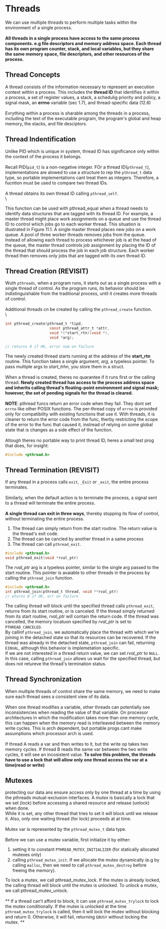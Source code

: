 # Threads

We can use multiple *threads* to perform multiple tasks within the environment of a single process. \
\
**All threads in a single process have access to the same process components. e.g file descriptors and memory address space.
Each thread has its own program counter, stack, and local variables, but they share the same memory space, file descriptors, and other resources of the process.**

## Thread Concepts

A thread consists of the information necessary to represent an execution context within a process. This includes the **thread ID** that identifies it within a process, a set of register values, a stack, a schedulig priority and policy, a signal mask, an **errno** variable (sec 1.7), and thread-specific data (12.6)\
\
Evrything within a process is sharable among the threads in a process, including the text of the executable program, the program's global and heap memory, the stacks, and file desciptors.

## Thread Indentification

Unlike PID which is unique in system, thread ID has significance only within the context of the process it belongs. \
\
Recall PID(`pid_t`) is a non-negative integer. FOr a thread ID(`pthread_t`), implementations are alowed to use a structure to rep the `pthread_t` data type, so portable implementations cant treat them as integers. Therefore, a fucntion must be used to compare two thread IDs. \
\
A thread obtains its own thread ID calling `pthread_self`. \
\

This function can be used with pthread_equal when a thread needs to identify data structures that are tagged with its thread ID. For example, a master thread might place work assignments on a queue and use the thread ID to control which jobs go to each worker thread. This situation is illustrated in Figure 11.1. A single master thread places new jobs on a work queue. A pool of three worker threads removes jobs from the queue. Instead of allowing each thread to process whichever job is at the head of the queue, the master thread controls job assignment by placing the ID of the thread that should process the job in each job structure. Each worker thread then removes only jobs that are tagged with its own thread ID. 

## Thread Creation (REVISIT)

Wuth `pthreads`, when a program runs, it starts out as a single process with a single thread of control. As the program runs, its behavior should be indistinguishable from the traditional process, until it creates more threads of control. \
\
Additional threads cn be created by calling the `pthread_create` function. \
\

```c
int pthread_create(pthread_t *tipd,
                    const pthread_attr_t *attr,
                    void *(*start_rtn)(void *),
                    void *arg);

// returns 0 if OK, error num on failure
```
The newly created thread starts running at the address of the **start_rtn** routine. This function takes a single argument, *arg*, a typeless pointer. To pass multiple args to *start_trhn*, you store them in a struct. \
\
When a thread is created, theres no quarantee if it runs first or the calling thread. **Newly created thread has access to the process address space and inherits calling thread's floating-point environment and signal mask; however, the set of pending signals for the thread is cleared.** \
\
**NOTE**: pthread funcs return an error code when they fail. They dont set `errno` like other POSIX functions. The per-thread copy of `errno` is provided only for compatibility with existing functions that use it. With threads, it is cleaner to return the error code from the func, therby restricting the scope of the error to the func that caused it, instread of relying on some global state that is changes as a side effect of the function. \
\
Altough theres no portable way to print thread ID, heres a small test prog that does, for insight:
```c
#include <pthread.h>
```

## Thread Termination (REVISIT)

If any thread in a process calls `exit`, `_Exit` or `_exit`, the entire process terminates. \
\
Similarly, when the default action is to terminate the process, a signal sent to a thread will terminate the entire process. \
\
**A single thread can exit in three ways**, thereby stopping its flow of control, without terminating the entire process.
1. The thread can simply return from the start routine. The return value is the thread's exit code.
2. The thread can be cancled by another thread in a same process
3. The thread can call `pthread_exit`.

```c
#include <pthread.h>
void pthread_exit(void *rval_ptr)
```
The *rval_ptr* arg is a typeless pointer, similar to the single arg passed to the start routine. This pointer is avaiable to other threads in the process by calling the `pthread_join` function.

```c
#include <pthread.h>
int pthread_join(pthread_t thread, void **rval_ptr)
// eturns 0 if OK, err on failure
```

The calling thread will block until the specified thread calls `pthread_exit`, returns from its start routine, or is canceled. If the thread simply returned from its start routine,  *rval_ptr* will contain the return code. If the thread was cancelled, the memory locatuon specified by *rval_ptr* is set to `PTHREAD_CANCELED`.\
By callinf `pthread_join`, we automatically place the thread with which we're joining in the detached state so that its resources can be recovered. If the thread was already in the detached state, `pthread_join` can fail, returning `EINVAL`, although this behavior is implemetation specific. \
If we are not interested in a thread return value, we can set *rval_ptr* to `NULL`. In this case, calling `pthread_join` allows us wait for the specified thread, but does not retureve the thread's termination status.

## Thread Synchronization

When multiple threads of control share the same memory, we need to make sure each thread sees a consistent view of its data. \
\
When one thread modifies a variable, other threads can potentially see inconsistencies when reading the value of that variable. On processor architectures in which the modification takes more than one memory cycle, this can happen when the memory read is interleaved between the memory write cycles. This is arch dependent, but portable progs cant make assumptions which processor arch is used.\
\
If thread A reads a var and then writes to it, but the write op takes two memory cycles. If thread B reads the same var between the two write cycles, it will see an incosistent value. **To solve this problem, the threads have to use a lock that will allow only one thread access the var at a time(read or write)**


## Mutexes

protecting our data ans ensure access only by one thread at a time by using the pthreads mutual-exclusion interfaces. A *mutex* is basically a lock that we set (lock) before accessing a shared resource and release (unlock) when done. \
While it is set, any other thread that tries to set it will block until we release it. Also, only one waiting thread (for lock) proceeds at at time.\
\
Mutex var is represented by the `pthread_mutex_t` data type. \
\
Before we can use a mutex variable, first initialize it by either:
1. setting it to constant `PTHREAD_MUTEX_INITIALIZER` (for statically allocated mutexes only)
2. calling `pthread_mutex_init`.
If we allocate the mutex dynamically (e.g by calling `malloc`, then we need to call `pthread_mutex_destroy` before freeing the memory).

To lock a mutex, we call pthread_mutex_lock. If the mutex is already locked, the calling thread will block until the mutex is unlocked. To unlock a mutex, we call pthread_mutex_unlock. \
\
** If a thread can’t afford to block, it can use `pthread_mutex_trylock` to lock the mutex conditionally. If the mutex is unlocked at the time `pthread_mutex_trylock` is called, then it will lock the mutex without blocking and return 0. Otherwise, it will fail, returning `EBUSY` without locking the mutex. **